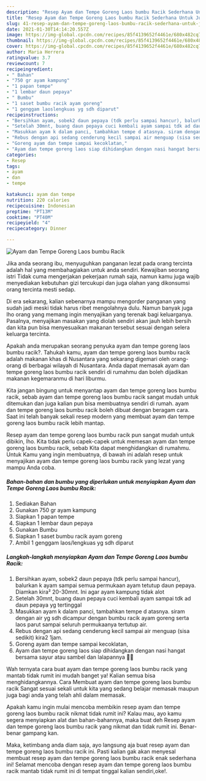 ```yaml
---
description: "Resep Ayam dan Tempe Goreng Laos bumbu Racik Sederhana Untuk Jualan"
title: "Resep Ayam dan Tempe Goreng Laos bumbu Racik Sederhana Untuk Jualan"
slug: 41-resep-ayam-dan-tempe-goreng-laos-bumbu-racik-sederhana-untuk-jualan
date: 2021-01-30T14:14:20.557Z
image: https://img-global.cpcdn.com/recipes/85f4139652f4461e/680x482cq70/ayam-dan-tempe-goreng-laos-bumbu-racik-foto-resep-utama.jpg
thumbnail: https://img-global.cpcdn.com/recipes/85f4139652f4461e/680x482cq70/ayam-dan-tempe-goreng-laos-bumbu-racik-foto-resep-utama.jpg
cover: https://img-global.cpcdn.com/recipes/85f4139652f4461e/680x482cq70/ayam-dan-tempe-goreng-laos-bumbu-racik-foto-resep-utama.jpg
author: Maria Herrera
ratingvalue: 3.7
reviewcount: 7
recipeingredient:
- " Bahan"
- "750 gr ayam kampung"
- "1 papan tempe"
- "1 lembar daun pepaya"
- " Bumbu"
- "1 saset bumbu racik ayam goreng"
- "1 genggam laoslengkuas yg sdh diparut"
recipeinstructions:
- "Bersihkan ayam, sobek2 daun pepaya (tdk perlu sampai hancur), balurkan k ayam sampai semua permukaan ayam tetutup daun pepaya. Diamkan kira² 20-30mnt. Ini agar ayam kampung tidak alot"
- "Setelah 30mnt, buang daun pepaya cuci kembali ayam sampai tdk ad daun pepaya yg tertinggal"
- "Masukkan ayam k dalam panci, tambahkan tempe d atasnya. siram dengan air yg sdh dicampur dengan bumbu racik ayam goreng serta laos parut sampai seluruh permukaanya tertutup air."
- "Rebus dengan api sedang cenderung kecil sampai air menguap (sisa sedikit) kira2 1jam."
- "Goreng ayam dan tempe sampai kecoklatan,"
- "Ayam dan tempe goreng laos siap dihidangkan dengan nasi hangat bersama sayur atau sambel dan lalapannya 🤩🤩"
categories:
- Resep
tags:
- ayam
- dan
- tempe

katakunci: ayam dan tempe 
nutrition: 220 calories
recipecuisine: Indonesian
preptime: "PT13M"
cooktime: "PT40M"
recipeyield: "4"
recipecategory: Dinner

---
```



![Ayam dan Tempe Goreng Laos bumbu Racik](https://img-global.cpcdn.com/recipes/85f4139652f4461e/680x482cq70/ayam-dan-tempe-goreng-laos-bumbu-racik-foto-resep-utama.jpg)

Jika anda seorang ibu, menyuguhkan panganan lezat pada orang tercinta adalah hal yang membahagiakan untuk anda sendiri. Kewajiban seorang istri Tidak cuma mengerjakan pekerjaan rumah saja, namun kamu juga wajib menyediakan kebutuhan gizi tercukupi dan juga olahan yang dikonsumsi orang tercinta mesti sedap.

Di era  sekarang, kalian sebenarnya mampu mengorder panganan yang sudah jadi meski tidak harus ribet mengolahnya dulu. Namun banyak juga lho orang yang memang ingin menyajikan yang terenak bagi keluarganya. Pasalnya, menyajikan masakan yang diolah sendiri akan jauh lebih bersih dan kita pun bisa menyesuaikan makanan tersebut sesuai dengan selera keluarga tercinta. 



Apakah anda merupakan seorang penyuka ayam dan tempe goreng laos bumbu racik?. Tahukah kamu, ayam dan tempe goreng laos bumbu racik adalah makanan khas di Nusantara yang sekarang digemari oleh orang-orang di berbagai wilayah di Nusantara. Anda dapat memasak ayam dan tempe goreng laos bumbu racik sendiri di rumahmu dan boleh dijadikan makanan kegemaranmu di hari liburmu.

Kita jangan bingung untuk menyantap ayam dan tempe goreng laos bumbu racik, sebab ayam dan tempe goreng laos bumbu racik sangat mudah untuk ditemukan dan juga kalian pun bisa membuatnya sendiri di rumah. ayam dan tempe goreng laos bumbu racik boleh dibuat dengan beragam cara. Saat ini telah banyak sekali resep modern yang membuat ayam dan tempe goreng laos bumbu racik lebih mantap.

Resep ayam dan tempe goreng laos bumbu racik pun sangat mudah untuk dibikin, lho. Kita tidak perlu capek-capek untuk memesan ayam dan tempe goreng laos bumbu racik, sebab Kita dapat menghidangkan di rumahmu. Untuk Kamu yang ingin membuatnya, di bawah ini adalah resep untuk menyajikan ayam dan tempe goreng laos bumbu racik yang lezat yang mampu Anda coba.

<!--inarticleads1-->

##### Bahan-bahan dan bumbu yang diperlukan untuk menyiapkan Ayam dan Tempe Goreng Laos bumbu Racik:

1. Sediakan  Bahan
1. Gunakan 750 gr ayam kampung
1. Siapkan 1 papan tempe
1. Siapkan 1 lembar daun pepaya
1. Gunakan  Bumbu
1. Siapkan 1 saset bumbu racik ayam goreng
1. Ambil 1 genggam laos/lengkuas yg sdh diparut




<!--inarticleads2-->

##### Langkah-langkah menyiapkan Ayam dan Tempe Goreng Laos bumbu Racik:

1. Bersihkan ayam, sobek2 daun pepaya (tdk perlu sampai hancur), balurkan k ayam sampai semua permukaan ayam tetutup daun pepaya. Diamkan kira² 20-30mnt. Ini agar ayam kampung tidak alot
1. Setelah 30mnt, buang daun pepaya cuci kembali ayam sampai tdk ad daun pepaya yg tertinggal
1. Masukkan ayam k dalam panci, tambahkan tempe d atasnya. siram dengan air yg sdh dicampur dengan bumbu racik ayam goreng serta laos parut sampai seluruh permukaanya tertutup air.
1. Rebus dengan api sedang cenderung kecil sampai air menguap (sisa sedikit) kira2 1jam.
1. Goreng ayam dan tempe sampai kecoklatan,
1. Ayam dan tempe goreng laos siap dihidangkan dengan nasi hangat bersama sayur atau sambel dan lalapannya 🤩🤩




Wah ternyata cara buat ayam dan tempe goreng laos bumbu racik yang mantab tidak rumit ini mudah banget ya! Kalian semua bisa menghidangkannya. Cara Membuat ayam dan tempe goreng laos bumbu racik Sangat sesuai sekali untuk kita yang sedang belajar memasak maupun juga bagi anda yang telah ahli dalam memasak.

Apakah kamu ingin mulai mencoba membikin resep ayam dan tempe goreng laos bumbu racik nikmat tidak rumit ini? Kalau mau, ayo kamu segera menyiapkan alat dan bahan-bahannya, maka buat deh Resep ayam dan tempe goreng laos bumbu racik yang nikmat dan tidak rumit ini. Benar-benar gampang kan. 

Maka, ketimbang anda diam saja, ayo langsung aja buat resep ayam dan tempe goreng laos bumbu racik ini. Pasti kalian gak akan menyesal membuat resep ayam dan tempe goreng laos bumbu racik enak sederhana ini! Selamat mencoba dengan resep ayam dan tempe goreng laos bumbu racik mantab tidak rumit ini di tempat tinggal kalian sendiri,oke!.

